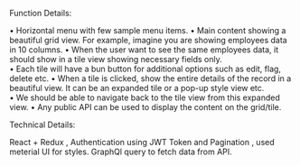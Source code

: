 
Function Details:  

•	Horizontal menu with few sample menu items. 
•	Main content showing a beautiful grid view. For example, imagine you are showing employees data in 10 columns. 
•	When the user want to see the same employees data, it should show in a tile view showing necessary fields only.  
•	Each tile will have a bun button for additional options such as edit, flag, delete etc. 
•	When a tile is clicked,  show the entire details of the record in a beautiful view.  It can be an expanded tile or a pop-up style view etc.   
•	We should be able to navigate back to the tile view from this expanded view. 
•	Any public API can be used to display the content on the grid/tile.  
  
Technical Details:

React + Redux , Authentication using JWT Token and Pagination , used meterial UI for styles.
GraphQl query to fetch data from API.
